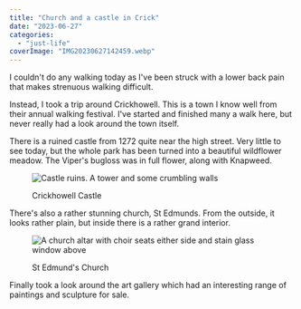 ```yaml
---
title: "Church and a castle in Crick"
date: "2023-06-27"
categories: 
  - "just-life"
coverImage: "IMG20230627142459.webp"
---
```


I couldn't do any walking today as I've been struck with a lower back pain that makes strenuous walking difficult.

Instead, I took a trip around Crickhowell. This is a town I know well from their annual walking festival. I've started and finished many a walk here, but never really had a look around the town itself.

There is a ruined castle from 1272 quite near the high street. Very little to see today, but the whole park has been turned into a beautiful wildflower meadow. The Viper's bugloss was in full flower, along with Knapweed.

<figure>

![Castle ruins. A tower and some crumbling walls](images/IMG202306271505032-1024x840.webp)

<figcaption>

Crickhowell Castle

</figcaption>

</figure>

There's also a rather stunning church, St Edmunds. From the outside, it looks rather plain, but inside there is a rather grand interior.

<figure>

![A church altar with choir seats either side and stain glass window above](images/IMG20230627143106-1024x688.webp)

<figcaption>

St Edmund's Church

</figcaption>

</figure>

Finally took a look around the art gallery which had an interesting range of paintings and sculpture for sale.
